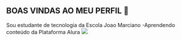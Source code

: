 ## BOAS VINDAS AO MEU PERFIL 💙
Sou estudante de tecnologia da Escola Joao Marciano 
-Aprendendo conteúdo da Plataforma Alura 
![](https://media1.tenor.com/m/PCrw6I66NzsAAAAC/coraline001.gif)



